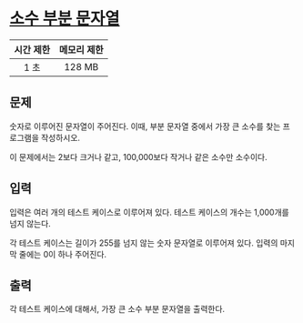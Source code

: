 # [소수 부분 문자열](https://www.acmicpc.net/problem/5636)

| 시간 제한 | 메모리 제한 |
| :-------: | :---------: |
| 1 초      | 128 MB      |

## 문제

숫자로 이루어진 문자열이 주어진다. 이때, 부분 문자열 중에서 가장 큰 소수를 찾는 프로그램을 작성하시오.

이 문제에서는 2보다 크거나 같고, 100,000보다 작거나 같은 소수만 소수이다.


## 입력

입력은 여러 개의 테스트 케이스로 이루어져 있다. 테스트 케이스의 개수는 1,000개를 넘지 않는다.

각 테스트 케이스는 길이가 255를 넘지 않는 숫자 문자열로 이루어져 있다. 입력의 마지막 줄에는 0이 하나 주어진다.


## 출력

각 테스트 케이스에 대해서, 가장 큰 소수 부분 문자열을 출력한다. 

